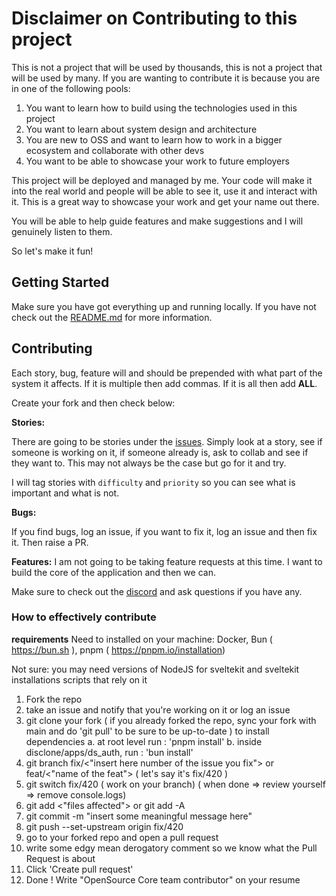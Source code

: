 # Disclaimer on Contributing to this project

This is not a project that will be used by thousands, this is not a project that will be used by many.
If you are wanting to contribute it is because you are in one of the following pools:

1. You want to learn how to build using the technologies used in this project
2. You want to learn about system design and architecture
3. You are new to OSS and want to learn how to work in a bigger ecosystem and collaborate with other devs
4. You want to be able to showcase your work to future employers

This project will be deployed and managed by me. Your code will make it into the real world and people will be able to
see it, use it
and interact with it. This is a great way to showcase your work and get your name out there.

You will be able to help guide features and make suggestions and I will genuinely listen to them.

So let's make it fun!

## Getting Started

Make sure you have got everything up and running locally. If you have not check out the [README.md](./README.md) for
more information.

## Contributing

Each story, bug, feature will and should be prepended with what part of the system it affects. If it is multiple then add commas.
If it is all then add **ALL**.

Create your fork and then check below:

**Stories:**

There are going to be stories under the [issues](https://github.com/codewith-luke/disclone/issues).
Simply look at a story, see if someone is working on it, if someone already is, ask to collab and see if they want to.
This may not always be the case but go for it and try.

I will tag stories with `difficulty` and `priority` so you can see what is important and what is not.

**Bugs:**

If you find bugs, log an issue, if you want to fix it, log an issue and then fix it. Then raise a PR.

**Features:**
I am not going to be taking feature requests at this time. I want to build the core of the application and then we can.

Make sure to check out the [discord](https://discord.gg/46JKsxmSRJ) and ask questions if you have any.

### How to effectively contribute

**requirements**
Need to installed on your machine: Docker, Bun ( https://bun.sh ), pnpm ( https://pnpm.io/installation)

Not sure: you may need versions of NodeJS for sveltekit and sveltekit installations scripts that rely on it

1. Fork the repo
2. take an issue and notify that you're working on it or log an issue
3. git clone your fork
   ( if you already forked the repo, sync your fork with main and do 'git pull' to be sure to be up-to-date )
   to install dependencies
   a. at root level run : 'pnpm install'
   b. inside disclone/apps/ds_auth, run : 'bun install'
4. git branch fix/<"insert here number of the issue you fix"> or feat/<"name of the feat">
   ( let's say it's fix/420 )
5. git switch fix/420
   ( work on your branch)
   ( when done => review yourself => remove console.logs)
6. git add <"files affected"> or git add -A 
7. git commit -m "insert some meaningful message here"
8. git push --set-upstream origin fix/420
9. go to your forked repo and open a pull request
10. write some edgy mean derogatory comment so we know what the Pull Request is about
11. Click 'Create pull request'
12. Done ! Write "OpenSource Core team contributor" on your resume
